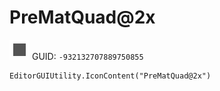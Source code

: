 # PreMatQuad@2x
![](/img/PreMatQuad@2x.png)
GUID: `-932132707889750855`
```
EditorGUIUtility.IconContent("PreMatQuad@2x")
```
